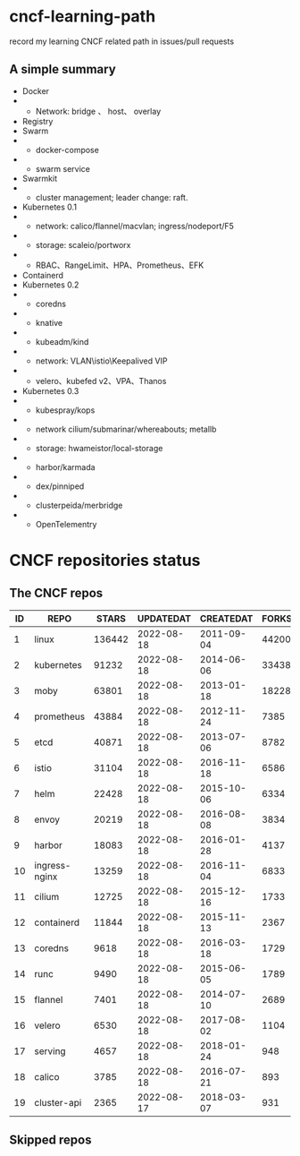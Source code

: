 # cncf-learning-path
record my learning CNCF related path in issues/pull requests

## A simple summary
- Docker
- - Network: bridge 、 host、 overlay
- Registry
- Swarm
- - docker-compose
- - swarm service
- Swarmkit
- - cluster management; leader change: raft.
- Kubernetes 0.1
- - network: calico/flannel/macvlan; ingress/nodeport/F5
- - storage: scaleio/portworx
- - RBAC、RangeLimit、HPA、Prometheus、EFK
- Containerd
- Kubernetes 0.2
- - coredns
- - knative
- - kubeadm/kind
- - network: VLAN\istio\Keepalived VIP
- - velero、kubefed v2、VPA、Thanos
- Kubernetes 0.3
- - kubespray/kops
- - network cilium/submarinar/whereabouts; metallb
- - storage: hwameistor/local-storage
- - harbor/karmada
- - dex/pinniped
- - clusterpeida/merbridge
- - OpenTelementry

# CNCF repositories status
<!--START_SECTION:github_repos-->
## The CNCF repos
| ID |     REPO      | STARS  | UPDATEDAT  | CREATEDAT  | FORKSCOUNT |
|----|---------------|--------|------------|------------|------------|
|  1 | linux         | 136442 | 2022-08-18 | 2011-09-04 |      44200 |
|  2 | kubernetes    |  91232 | 2022-08-18 | 2014-06-06 |      33438 |
|  3 | moby          |  63801 | 2022-08-18 | 2013-01-18 |      18228 |
|  4 | prometheus    |  43884 | 2022-08-18 | 2012-11-24 |       7385 |
|  5 | etcd          |  40871 | 2022-08-18 | 2013-07-06 |       8782 |
|  6 | istio         |  31104 | 2022-08-18 | 2016-11-18 |       6586 |
|  7 | helm          |  22428 | 2022-08-18 | 2015-10-06 |       6334 |
|  8 | envoy         |  20219 | 2022-08-18 | 2016-08-08 |       3834 |
|  9 | harbor        |  18083 | 2022-08-18 | 2016-01-28 |       4137 |
| 10 | ingress-nginx |  13259 | 2022-08-18 | 2016-11-04 |       6833 |
| 11 | cilium        |  12725 | 2022-08-18 | 2015-12-16 |       1733 |
| 12 | containerd    |  11844 | 2022-08-18 | 2015-11-13 |       2367 |
| 13 | coredns       |   9618 | 2022-08-18 | 2016-03-18 |       1729 |
| 14 | runc          |   9490 | 2022-08-18 | 2015-06-05 |       1789 |
| 15 | flannel       |   7401 | 2022-08-18 | 2014-07-10 |       2689 |
| 16 | velero        |   6530 | 2022-08-18 | 2017-08-02 |       1104 |
| 17 | serving       |   4657 | 2022-08-18 | 2018-01-24 |        948 |
| 18 | calico        |   3785 | 2022-08-18 | 2016-07-21 |        893 |
| 19 | cluster-api   |   2365 | 2022-08-17 | 2018-03-07 |        931 |



## Skipped repos
<!--END_SECTION:github_repos-->
